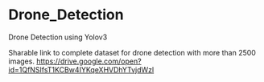 # Drone_Detection
Drone Detection using Yolov3

Sharable link to complete dataset for drone detection with more than 2500 images.
https://drive.google.com/open?id=1QfNSIfsT1KCBw4IYKqeXHVDhYTvjdWzl
